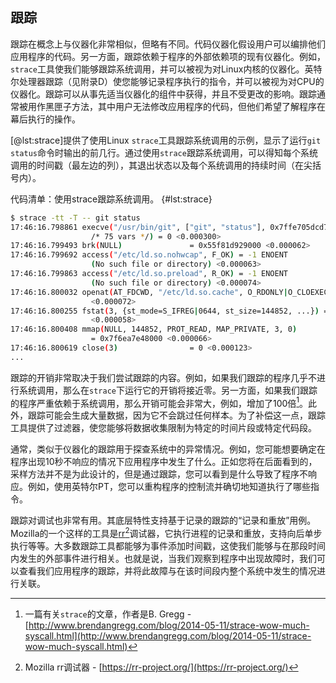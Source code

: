 ## 跟踪

跟踪在概念上与仪器化非常相似，但略有不同。代码仪器化假设用户可以编排他们应用程序的代码。另一方面，跟踪依赖于程序的外部依赖项的现有仪器化。例如，`strace`工具使我们能够跟踪系统调用，并可以被视为对Linux内核的仪器化。英特尔处理器跟踪（见附录D）使您能够记录程序执行的指令，并可以被视为对CPU的仪器化。跟踪可以从事先适当仪器化的组件中获得，并且不受更改的影响。跟踪通常被用作黑匣子方法，其中用户无法修改应用程序的代码，但他们希望了解程序在幕后执行的操作。

[@lst:strace]提供了使用Linux `strace`工具跟踪系统调用的示例，显示了运行`git status`命令时输出的前几行。通过使用`strace`跟踪系统调用，可以得知每个系统调用的时间戳（最左边的列），其退出状态以及每个系统调用的持续时间（在尖括号内）。

代码清单：使用strace跟踪系统调用。 {#lst:strace}
``` bash
$ strace -tt -T -- git status
17:46:16.798861 execve("/usr/bin/git", ["git", "status"], 0x7ffe705dcd78 
                  /* 75 vars */) = 0 <0.000300>
17:46:16.799493 brk(NULL)               = 0x55f81d929000 <0.000062>
17:46:16.799692 access("/etc/ld.so.nohwcap", F_OK) = -1 ENOENT 
                  (No such file or directory) <0.000063>
17:46:16.799863 access("/etc/ld.so.preload", R_OK) = -1 ENOENT 
                  (No such file or directory) <0.000074>
17:46:16.800032 openat(AT_FDCWD, "/etc/ld.so.cache", O_RDONLY|O_CLOEXEC) = 3 
                  <0.000072>
17:46:16.800255 fstat(3, {st_mode=S_IFREG|0644, st_size=144852, ...}) = 0 
                  <0.000058>
17:46:16.800408 mmap(NULL, 144852, PROT_READ, MAP_PRIVATE, 3, 0) 
                  = 0x7f6ea7e48000 <0.000066>
17:46:16.800619 close(3)                = 0 <0.000123>
...
```

跟踪的开销非常取决于我们尝试跟踪的内容。例如，如果我们跟踪的程序几乎不进行系统调用，那么在`strace`下运行它的开销将接近零。另一方面，如果我们跟踪的程序严重依赖于系统调用，那么开销可能会非常大，例如，增加了100倍[^1]。此外，跟踪可能会生成大量数据，因为它不会跳过任何样本。为了补偿这一点，跟踪工具提供了过滤器，使您能够将数据收集限制为特定的时间片段或特定代码段。

通常，类似于仪器化的跟踪用于探查系统中的异常情况。例如，您可能想要确定在程序出现10秒不响应的情况下应用程序中发生了什么。正如您将在后面看到的，采样方法并不是为此设计的，但是通过跟踪，您可以看到是什么导致了程序不响应。例如，使用英特尔PT，您可以重构程序的控制流并确切地知道执行了哪些指令。

跟踪对调试也非常有用。其底层特性支持基于记录的跟踪的“记录和重放”用例。Mozilla的一个这样的工具是[rr](https://rr-project.org/)[^2]调试器，它执行进程的记录和重放，支持向后单步执行等等。大多数跟踪工具都能够为事件添加时间戳，这使我们能够与在那段时间内发生的外部事件进行相关。也就是说，当我们观察到程序中出现故障时，我们可以查看我们应用程序的跟踪，并将此故障与在该时间段内整个系统中发生的情况进行关联。

[^1]: 一篇有关`strace`的文章，作者是B. Gregg - [http://www.brendangregg.com/blog/2014-05-11/strace-wow-much-syscall.html](http://www.brendangregg.com/blog/2014-05-11/strace-wow-much-syscall.html)

[^2]: Mozilla rr调试器 - [https://rr-project.org/](https://rr-project.org/)
